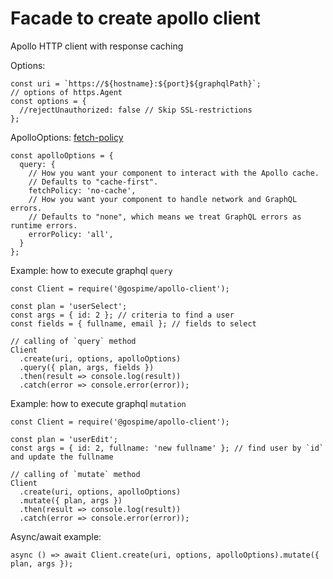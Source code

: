# Facade to create apollo client
Apollo HTTP client with response caching

Options:
```node
const uri = `https://${hostname}:${port}${graphqlPath}`;
// options of https.Agent
const options = {
  //rejectUnauthorized: false // Skip SSL-restrictions
};

```

ApolloOptions:
[fetch-policy](https://medium.com/@galen.corey/understanding-apollo-fetch-policies-705b5ad71980)
```node
const apolloOptions = {
  query: {
    // How you want your component to interact with the Apollo cache.
    // Defaults to "cache-first".
    fetchPolicy: 'no-cache',
    // How you want your component to handle network and GraphQL errors.
    // Defaults to "none", which means we treat GraphQL errors as runtime errors.
    errorPolicy: 'all',
  }
};

```

Example: how to execute graphql `query`
```node
const Client = require('@gospime/apollo-client');

const plan = 'userSelect';
const args = { id: 2 }; // criteria to find a user
const fields = { fullname, email }; // fields to select

// calling of `query` method
Client
  .create(uri, options, apolloOptions)
  .query({ plan, args, fields })
  .then(result => console.log(result))
  .catch(error => console.error(error));
```

Example: how to execute graphql `mutation`
```node
const Client = require('@gospime/apollo-client');

const plan = 'userEdit';
const args = { id: 2, fullname: 'new fullname' }; // find user by `id` and update the fullname

// calling of `mutate` method
Client
  .create(uri, options, apolloOptions)
  .mutate({ plan, args })
  .then(result => console.log(result))
  .catch(error => console.error(error));
```
Async/await example:
```node
async () => await Client.create(uri, options, apolloOptions).mutate({ plan, args });
```
